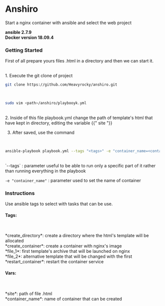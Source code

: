 # Anshiro
<p>Start a nginx container with ansible and select the web project</p>

**ansible 2.7.9**
<br />
**Docker version 18.09.4**
### Getting Started
<p>First of all prepare yours files .html in a directory and then we can start it.</p>
<br />
1. Execute the git clone of project
<br />

```bash
git clone https://github.com/Heavyrocky/anshiro.git
```
<br />

```bash
sudo vim <path>/anshiro/playbooyk.yml
```
<br />
2. Inside of this file playbook.yml change the path of template's html that have kept in directory, editing the variable {{" site "}}

<br />

3. After saved, use the command

<br />

```bash
ansible-playbook playbook.yml --tags "<tags>" -e "container_name=<container_name>"
```
<br />
`--tags` : parameter useful to be able to run only a specific part of it rather than running everything in the playbook <br />

`-e "container_name"` : parameter used to set the name of container

</p>

### Instructions

<p>
Use ansible tags to select with tasks that can be use. 
<br />
</p>

#### Tags:
<br />
<p>
*create_directory*: create a directory where the html's template will be allocated 
<br />
*create_container*: create a container with nginx's image
<br />
*file_1*: first template's archive that will be launched on nginx
<br />
*file_2*: alternative template that will be changed with the first
<br />
*restart_container*: restart the container service
<br />
</p>

#### Vars:
<br />
<p>
*site*: path of file <yoursite>.html
<br />
*container_name*: name of container that can be created
<br />
</p>
